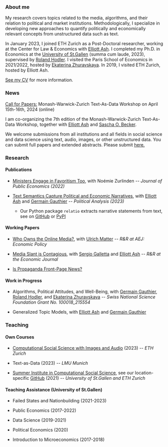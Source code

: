 ### About me

My research covers topics related to the media, algorithms, and their relation to political and market institutions. Methodologically, I specialize in developing new approaches to quantify politically and economically relevant concepts from unstructured data such as text.

In January 2023, I joined ETH Zurich as a Post-Doctoral researcher, working at the Center for Law & Economics with [Elliott Ash](https://elliottash.com/). I completed my Ph.D. in Economics at the [University of St.Gallen](https://www.unisg.ch/) (summa cum laude, 2023), supervised by [Roland Hodler](https://sites.google.com/view/rolandhodler). I visited the Paris School of Economics in 2021/2022, hosted by [Ekaterina Zhuravskaya](http://www.parisschoolofeconomics.com/zhuravskaya-ekaterina/). In 2019, I visited ETH Zurich, hosted by Elliott Ash.

[See my CV](https://www.dropbox.com/scl/fi/k3rzh9ky474fyhfcckipv/widmer_cv_15nov23.pdf?rlkey=qpvarek578i8dakfrdjdz8x9f&dl=0) for more information.

### News

[Call for Papers:](https://forms.gle/PNfAi6uNzUtehs6o6) Monash-Warwick-Zurich Text-As-Data Workshop on April 15th-16th, 2024 (online)

I am co-organizing the 7th edition of the Monash-Warwick-Zurich Text-As-Data Workshop, together with [Elliott Ash](https://elliottash.com/) and [Sascha O. Becker](http://www.sobecker.de/).

We welcome submissions from all institutions and all fields in social science and data science using text, audio, images, or other unstructured data. You can submit full papers and extended abstracts. Please submit [here.](https://forms.gle/PNfAi6uNzUtehs6o6)

### Research


#### Publications
- [Ministers Engage in Favoritism Too](https://papers.ssrn.com/sol3/papers.cfm?abstract_id=3818193), with Noémie Zurlinden -- _Journal of Public Economics (2022)_

- [Text Semantics Capture Political and Economic Narratives](https://arxiv.org/abs/2108.01720), with [Elliott Ash](https://elliottash.com/) and [Germain Gauthier](https://pinchofdata.github.io/germaingauthier/) -- _Political Analysis (2023)_
  - Our Python package ```relatio``` extracts narrative statements from text, see on [GitHub](https://github.com/relatio-nlp/relatio) or [PyPI](https://pypi.org/project/relatio/)


#### Working Papers

- [Who Owns the Online Media?](https://papers.ssrn.com/sol3/papers.cfm?abstract_id=3969253), with [Ulrich Matter](https://umatter.github.io/) -- _R&R at AEJ: Economic Policy_
  
- [Media Slant is Contagious](https://papers.ssrn.com/sol3/papers.cfm?abstract_id=3712218), with [Sergio Galletta](http://sergio-galletta.com/) and [Elliott Ash](https://elliottash.com/) -- _R&R at the Economic Journal_

- [Is Propaganda Front-Page News?](https://papers.ssrn.com/sol3/papers.cfm?abstract_id=4686681)


#### Work in Progress

- Algorithms, Political Attitudes, and Well-Being, with [Germain Gauthier](https://pinchofdata.github.io/germaingauthier/), [Roland Hodler](https://sites.google.com/view/rolandhodler), and [Ekaterina Zhuravskaya](http://www.parisschoolofeconomics.com/zhuravskaya-ekaterina/) -- _Swiss National Science Foundation Grant No. 100018_215554_
  
- Generalized Topic Models, with [Elliott Ash](https://elliottash.com/) and [Germain Gauthier](https://pinchofdata.github.io/germaingauthier/)



### Teaching


#### Own Courses
- [Computational Social Science with Images and Audio](https://github.com/philinew/css_images_audio) (2023) -- _ETH Zurich_
  
- Text-as-Data (2023) -- _LMU Munich_

- [Summer Institute in Computational Social Science](https://sicss.io/), see our location-specific [GitHub](https://github.com/computational-social-science-zurich/sicss-zurich) (2021) -- _University of St.Gallen and ETH Zurich_


#### Teaching Assistance (University of St.Gallen)
- Failed States and Nationbuilding (2021-2023)
  
- Public Economics (2017-2022)
  
- Data Science (2019-2021)
  
- Political Economics (2020)
  
- Introduction to Microeconomics (2017-2018)
